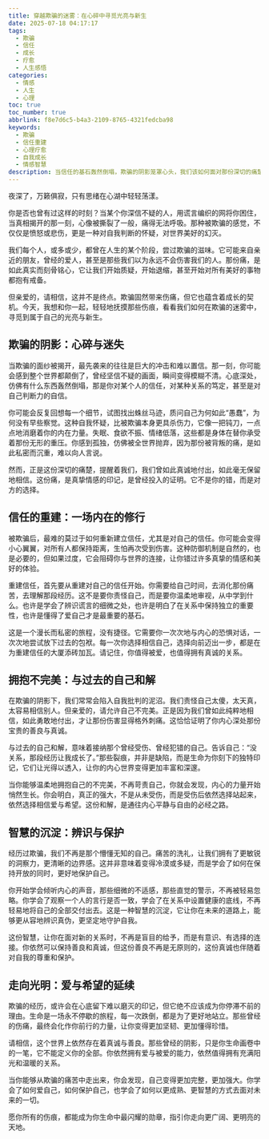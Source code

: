 ```yaml
---
title: 穿越欺骗的迷雾：在心碎中寻觅光亮与新生
date: 2025-07-18 04:17:17
tags:
  - 欺骗
  - 信任
  - 成长
  - 疗愈
  - 人生感悟
categories:
  - 情感
  - 人生
  - 心理
toc: true
toc_number: true
abbrlink: f8e7d6c5-b4a3-2109-8765-4321fedcba98
keywords:
  - 欺骗
  - 信任重建
  - 心理疗愈
  - 自我成长
  - 情感智慧
description: 当信任的基石轰然倒塌，欺骗的阴影笼罩心头，我们该如何面对那份深切的痛楚与迷茫？这篇文章将带你一同探索，如何在心碎的废墟中寻觅光亮，重建内在的秩序，最终拥抱一个更加坚韧、充满智慧的自己。这是一场关于自我疗愈与重生的旅程，愿你从中找到慰藉与前行的力量。
---
```


夜深了，万籁俱寂，只有思绪在心湖中轻轻荡漾。

你是否也曾有过这样的时刻？当某个你深信不疑的人，用谎言编织的网将你困住，当真相揭开的那一刻，心像被撕裂了一般，痛得无法呼吸。那种被欺骗的感觉，不仅仅是愤怒或悲伤，更是一种对自我判断的怀疑，对世界美好的幻灭。

我们每个人，或多或少，都曾在人生的某个阶段，尝过欺骗的滋味。它可能来自亲近的朋友，曾经的爱人，甚至是那些我们以为永远不会伤害我们的人。那份痛，是如此真实而刻骨铭心，它让我们开始质疑，开始退缩，甚至开始对所有美好的事物都抱有戒备。

但亲爱的，请相信，这并不是终点。欺骗固然带来伤痛，但它也蕴含着成长的契机。今天，我想和你一起，轻轻地抚摸那些伤痕，看看我们如何在欺骗的迷雾中，寻觅到属于自己的光亮与新生。

## 欺骗的阴影：心碎与迷失

当欺骗的面纱被揭开，最先袭来的往往是巨大的冲击和难以置信。那一刻，你可能会感到整个世界都颠倒了，曾经坚信不疑的画面，瞬间变得模糊不清。心底深处，仿佛有什么东西轰然倒塌，那是你对某个人的信任，对某种关系的笃定，甚至是对自己判断力的自信。

你可能会反复回想每一个细节，试图找出蛛丝马迹，质问自己为何如此“愚蠢”，为何没有早些察觉。这种自我怀疑，比被欺骗本身更具杀伤力，它像一把钝刀，一点点地消磨着你的内在力量。失眠、食欲不振、情绪低落，这些都是身体在替你承受着那份无形的重压。你感到孤独，仿佛被全世界抛弃，因为那份被背叛的痛，是如此私密而沉重，难以向人言说。

然而，正是这份深切的痛楚，提醒着我们，我们曾如此真诚地付出，如此毫无保留地相信。这份痛，是真挚情感的印记，是曾经投入的证明。它不是你的错，而是对方的选择。

## 信任的重建：一场内在的修行

被欺骗后，最难的莫过于如何重新建立信任，尤其是对自己的信任。你可能会变得小心翼翼，对所有人都保持距离，生怕再次受到伤害。这种防御机制是自然的，也是必要的，但如果过度，它会阻碍你与世界的连接，让你错过许多真挚的情感和美好的体验。

重建信任，首先要从重建对自己的信任开始。你需要给自己时间，去消化那份痛苦，去理解那段经历。这不是要你责怪自己，而是要你温柔地审视，从中学到什么。也许是学会了辨识谎言的细微之处，也许是明白了在关系中保持独立的重要性，也许是懂得了爱自己才是最重要的基石。

这是一个漫长而私密的旅程，没有捷径。它需要你一次次地与内心的恐惧对话，一次次地尝试放下过去的包袱。每一次你选择相信自己，选择向前迈出一步，都是在为重建信任的大厦添砖加瓦。请记住，你值得被爱，也值得拥有真诚的关系。

## 拥抱不完美：与过去的自己和解

在欺骗的阴影下，我们常常会陷入自我批判的泥沼。我们责怪自己太傻，太天真，太容易相信别人。但亲爱的，请允许自己不完美。正是因为我们曾如此纯粹地相信，如此勇敢地付出，才让那份伤害显得格外刺痛。这恰恰证明了你内心深处那份宝贵的善良与真诚。

与过去的自己和解，意味着接纳那个曾经受伤、曾经犯错的自己。告诉自己：“没关系，那段经历让我成长了。”那些裂痕，并非是缺陷，而是生命为你刻下的独特印记，它们让光得以透入，让你的内心世界变得更加丰富和深邃。

当你能够温柔地拥抱自己的不完美，不再苛责自己，你就会发现，内心的力量开始悄然生长。你会明白，真正的强大，不是从未受伤，而是受伤后依然选择站起来，依然选择相信爱与希望。这份和解，是通往内心平静与自由的必经之路。

## 智慧的沉淀：辨识与保护

经历过欺骗，我们不再是那个懵懂无知的自己。痛苦的洗礼，让我们拥有了更敏锐的洞察力，更清晰的边界感。这并非意味着变得冷漠或多疑，而是学会了如何在保持开放的同时，更好地保护自己。

你开始学会倾听内心的声音，那些细微的不适感，那些直觉的警示，不再被轻易忽略。你学会了观察一个人的言行是否一致，学会了在关系中设置健康的底线，不再轻易地将自己的全部交付出去。这是一种智慧的沉淀，它让你在未来的道路上，能够更从容地辨识真伪，更坚定地守护自我。

这份智慧，让你在面对新的关系时，不再是盲目的给予，而是有意识、有选择的连接。你依然可以保持善良和真诚，但这份善良不再是无原则的，这份真诚也伴随着对自我的尊重和保护。

## 走向光明：爱与希望的延续

欺骗的经历，或许会在心底留下难以磨灭的印记，但它绝不应该成为你停滞不前的理由。生命是一场永不停歇的旅程，每一次跌倒，都是为了更好地站立。那些曾经的伤痛，最终会化作你前行的力量，让你变得更加坚韧、更加懂得珍惜。

请相信，这个世界上依然存在着真诚与善良。那些曾经的阴影，只是你生命画卷中的一笔，它不能定义你的全部。你依然拥有爱与被爱的能力，依然值得拥有充满阳光和温暖的关系。

当你能够从欺骗的痛苦中走出来，你会发现，自己变得更加完整，更加强大。你学会了如何爱自己，如何保护自己，也学会了如何以更成熟、更智慧的方式去面对未来的一切。

愿你所有的伤痕，都能成为你生命中最闪耀的勋章，指引你走向更广阔、更明亮的天地。